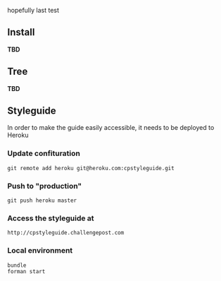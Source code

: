 hopefully last test
## Install

**TBD**

## Tree

**TBD**

## Styleguide

In order to make the guide easily accessible, it needs to be deployed to Heroku

### Update confituration

    git remote add heroku git@heroku.com:cpstyleguide.git

### Push to "production"

    git push heroku master

### Access the styleguide at

    http://cpstyleguide.challengepost.com

### Local environment

    bundle
    forman start
